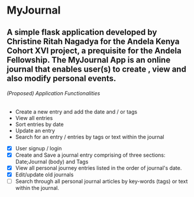 # MyJournal

## A simple flask application developed by Christine Ritah Nagadya for the Andela Kenya Cohort XVI project, a prequisite for the Andela Fellowship. The MyJournal App is an online journal that enables user(s) to create , view and also modify personal events.

###### (Proposed) Application Functionalities
* Create a new entry and add the date and / or tags
* View all entries
* Sort entries by date
* Update an entry
* Search for an entry / entries by tags or text within the journal

- [x] User signup / login
- [x] Create and Save a journal entry comprising of three sections: Date;Journal (body) and Tags
- [x] View all personal journey entries listed in the order of journal's date.
- [x] Edit/update old journals
- [ ] Search through all personal journal articles by key-words (tags) or text within the journal.
